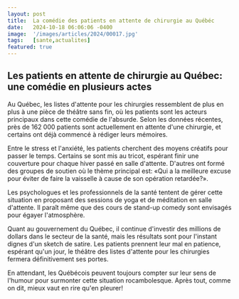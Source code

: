 ```yaml
---
layout: post
title:  La comédie des patients en attente de chirurgie au Québéc
date:   2024-10-18 06:06:06 -0400
image:  '/images/articles/2024/00017.jpg'
tags:   [sante,actualites]
featured: true
---
```


## Les patients en attente de chirurgie au Québec: une comédie en plusieurs actes

Au Québec, les listes d'attente pour les chirurgies ressemblent de plus en plus à une pièce de théâtre sans fin, où les patients sont les acteurs principaux dans cette comédie de l'absurde. Selon les données récentes, près de 162 000 patients sont actuellement en attente d'une chirurgie, et certains ont déjà commencé à rédiger leurs mémoires.

Entre le stress et l'anxiété, les patients cherchent des moyens créatifs pour passer le temps. Certains se sont mis au tricot, espérant finir une couverture pour chaque hiver passé en salle d'attente. D'autres ont formé des groupes de soutien où le thème principal est: «Qui a la meilleure excuse pour éviter de faire la vaisselle à cause de son opération retardée?».

Les psychologues et les professionnels de la santé tentent de gérer cette situation en proposant des sessions de yoga et de méditation en salle d'attente. Il paraît même que des cours de stand-up comedy sont envisagés pour égayer l'atmosphère.

Quant au gouvernement du Québec, il continue d'investir des millions de dollars dans le secteur de la santé, mais les résultats sont pour l'instant dignes d'un sketch de satire. Les patients prennent leur mal en patience, espérant qu'un jour, le théâtre des listes d'attente pour les chirurgies fermera définitivement ses portes.

En attendant, les Québécois peuvent toujours compter sur leur sens de l'humour pour surmonter cette situation rocambolesque. Après tout, comme on dit, mieux vaut en rire qu'en pleurer!